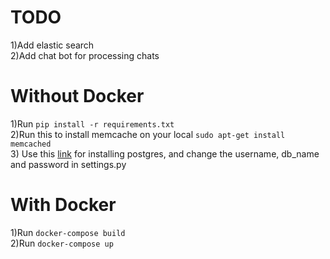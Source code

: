 # TODO
1)Add elastic search<br/>
2)Add chat bot for processing chats

# Without Docker
1)Run ``` pip install -r requirements.txt ```<br/>
2)Run this to install memcache on your local ``` sudo apt-get install memcached ``` <br/>
3) Use this [link](https://www.digitalocean.com/community/tutorials/how-to-use-postgresql-with-your-django-application-on-ubuntu-16-04) for installing postgres, and change the username, db_name and password in settings.py<br/>

# With Docker
1)Run ```docker-compose build```<br/>
2)Run ```docker-compose up```<br/>

